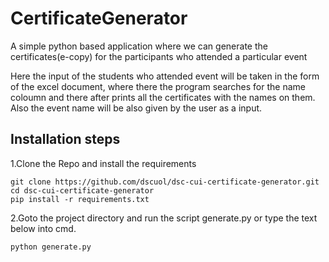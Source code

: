 # CertificateGenerator
A simple python based application where we can generate the certificates(e-copy) for the participants who attended a particular event

Here the input of the students who attended event will be taken in the form of the excel document, where there the program searches for the name coloumn and there after prints all the certificates with the names on them. Also the event name will be also given by the user as a input.

## Installation steps

1.Clone the Repo and install the requirements

```
git clone https://github.com/dscuol/dsc-cui-certificate-generator.git
cd dsc-cui-certificate-generator
pip install -r requirements.txt
```

2.Goto the project directory and run the script generate.py or type the text below into cmd.

```
python generate.py
```
